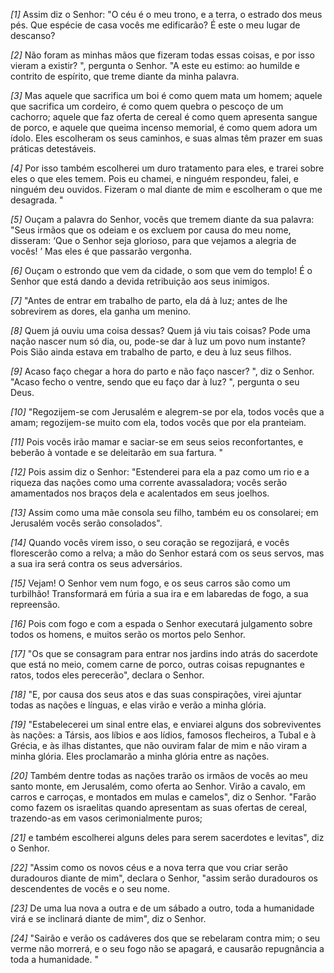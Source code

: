 *[1]* Assim diz o Senhor: "O céu é o meu trono, e a terra, o estrado dos meus pés. Que espécie de casa vocês me edificarão? É este o meu lugar de descanso?

*[2]* Não foram as minhas mãos que fizeram todas essas coisas, e por isso vieram a existir? ", pergunta o Senhor. "A este eu estimo: ao humilde e contrito de espírito, que treme diante da minha palavra.

*[3]* Mas aquele que sacrifica um boi é como quem mata um homem; aquele que sacrifica um cordeiro, é como quem quebra o pescoço de um cachorro; aquele que faz oferta de cereal é como quem apresenta sangue de porco, e aquele que queima incenso memorial, é como quem adora um ídolo. Eles escolheram os seus caminhos, e suas almas têm prazer em suas práticas detestáveis.

*[4]* Por isso também escolherei um duro tratamento para eles, e trarei sobre eles o que eles temem. Pois eu chamei, e ninguém respondeu, falei, e ninguém deu ouvidos. Fizeram o mal diante de mim e escolheram o que me desagrada. "

*[5]* Ouçam a palavra do Senhor, vocês que tremem diante da sua palavra: "Seus irmãos que os odeiam e os excluem por causa do meu nome, disseram: ‘Que o Senhor seja glorioso, para que vejamos a alegria de vocês! ’ Mas eles é que passarão vergonha.

*[6]* Ouçam o estrondo que vem da cidade, o som que vem do templo! É o Senhor que está dando a devida retribuição aos seus inimigos.

*[7]* "Antes de entrar em trabalho de parto, ela dá à luz; antes de lhe sobrevirem as dores, ela ganha um menino.

*[8]* Quem já ouviu uma coisa dessas? Quem já viu tais coisas? Pode uma nação nascer num só dia, ou, pode-se dar à luz um povo num instante? Pois Sião ainda estava em trabalho de parto, e deu à luz seus filhos.

*[9]* Acaso faço chegar a hora do parto e não faço nascer? ", diz o Senhor. "Acaso fecho o ventre, sendo que eu faço dar à luz? ", pergunta o seu Deus.

*[10]* "Regozijem-se com Jerusalém e alegrem-se por ela, todos vocês que a amam; regozijem-se muito com ela, todos vocês que por ela pranteiam.

*[11]* Pois vocês irão mamar e saciar-se em seus seios reconfortantes, e beberão à vontade e se deleitarão em sua fartura. "

*[12]* Pois assim diz o Senhor: "Estenderei para ela a paz como um rio e a riqueza das nações como uma corrente avassaladora; vocês serão amamentados nos braços dela e acalentados em seus joelhos.

*[13]* Assim como uma mãe consola seu filho, também eu os consolarei; em Jerusalém vocês serão consolados".

*[14]* Quando vocês virem isso, o seu coração se regozijará, e vocês florescerão como a relva; a mão do Senhor estará com os seus servos, mas a sua ira será contra os seus adversários.

*[15]* Vejam! O Senhor vem num fogo, e os seus carros são como um turbilhão! Transformará em fúria a sua ira e em labaredas de fogo, a sua repreensão.

*[16]* Pois com fogo e com a espada o Senhor executará julgamento sobre todos os homens, e muitos serão os mortos pelo Senhor.

*[17]* "Os que se consagram para entrar nos jardins indo atrás do sacerdote que está no meio, comem carne de porco, outras coisas repugnantes e ratos, todos eles perecerão", declara o Senhor.

*[18]* "E, por causa dos seus atos e das suas conspirações, virei ajuntar todas as nações e línguas, e elas virão e verão a minha glória.

*[19]* "Estabelecerei um sinal entre elas, e enviarei alguns dos sobreviventes às nações: a Társis, aos líbios e aos lídios, famosos flecheiros, a Tubal e à Grécia, e às ilhas distantes, que não ouviram falar de mim e não viram a minha glória. Eles proclamarão a minha glória entre as nações.

*[20]* Também dentre todas as nações trarão os irmãos de vocês ao meu santo monte, em Jerusalém, como oferta ao Senhor. Virão a cavalo, em carros e carroças, e montados em mulas e camelos", diz o Senhor. "Farão como fazem os israelitas quando apresentam as suas ofertas de cereal, trazendo-as em vasos cerimonialmente puros;

*[21]* e também escolherei alguns deles para serem sacerdotes e levitas", diz o Senhor.

*[22]* "Assim como os novos céus e a nova terra que vou criar serão duradouros diante de mim", declara o Senhor, "assim serão duradouros os descendentes de vocês e o seu nome.

*[23]* De uma lua nova a outra e de um sábado a outro, toda a humanidade virá e se inclinará diante de mim", diz o Senhor.

*[24]* "Sairão e verão os cadáveres dos que se rebelaram contra mim; o seu verme não morrerá, e o seu fogo não se apagará, e causarão repugnância a toda a humanidade. "


